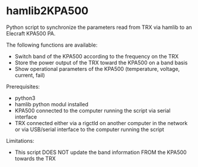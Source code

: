 # hamlib2KPA500

Python script to synchronize the parameters read from TRX via hamlib to an Elecraft KPA500 PA.

The following functions are available:
- Switch band of the KPA500 according to the frequency on the TRX
- Store the power output of the TRX toward the KPA500 on a band basis
- Show operational parameters of the KPA500 (temperature, voltage, current, fail)

Prerequisites:
- python3
- hamlib python modul installed
- KPA500 connected to the computer running the script via serial interface
- TRX connected either via a rigctld on another computer in the network or via USB/serial interface to the computer running the script

Limitations:
- This script DOES NOT update the band information FROM the KPA500 towards the TRX


